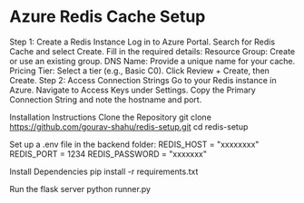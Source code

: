 # Azure Redis Cache Setup
Step 1: Create a Redis Instance
Log in to Azure Portal.
Search for Redis Cache and select Create.
Fill in the required details:
Resource Group: Create or use an existing group.
DNS Name: Provide a unique name for your cache.
Pricing Tier: Select a tier (e.g., Basic C0).
Click Review + Create, then Create.
Step 2: Access Connection Strings
Go to your Redis instance in Azure.
Navigate to Access Keys under Settings.
Copy the Primary Connection String and note the hostname and port.

Installation Instructions
Clone the Repository
git clone https://github.com/gourav-shahu/redis-setup.git
cd redis-setup

Set up a .env file in the backend folder:
REDIS_HOST = "xxxxxxxx"
REDIS_PORT = 1234
REDIS_PASSWORD = "xxxxxxx"

Install Dependencies
pip install -r requirements.txt

Run the flask server
python runner.py
